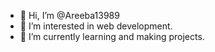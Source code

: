 - 👋 Hi, I’m @Areeba13989
- 👀 I’m interested in web development.
- 🌱 I’m currently learning and making projects.


<!---
Areeba13989/Areeba13989 is a ✨ special ✨ repository because its `README.md` (this file) appears on your GitHub profile.
You can click the Preview link to take a look at your changes.
--->

